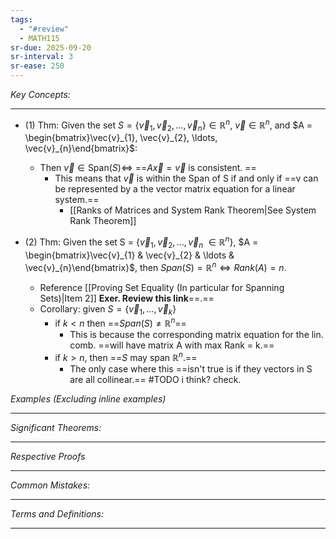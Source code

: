 ```yaml
---
tags:
  - "#review"
  - MATH115
sr-due: 2025-09-20
sr-interval: 3
sr-ease: 250
---
```

*Key Concepts:*
___

- (1) Thm: Given the set $S = \{\vec{v}_{1}, \vec{v}_{2}, \ldots, \vec{v}_{n} \} \in \mathbb{R}^n$, $\vec{v} \in \mathbb{R}^n$, and $A = \begin{bmatrix}\vec{v}_{1}, \vec{v}_{2}, \ldots, \vec{v}_{n}\end{bmatrix}$:
	- Then $\vec{v} \in \mathrm{Span}(S) \iff$ ==$A\vec{x} = \vec{v}$ is consistent. ==
		- This means that $\vec{v}$ is within the Span of S if and only if ==v can be represented by a the vector matrix equation for a linear system.==
			- [[Ranks of Matrices and System Rank Theorem|See System Rank Theorem]] <!--SR:!2025-10-24,3,250!2000-01-01,1,250-->

- (2) Thm: Given the set S = $\{\vec{v}_{1}, \vec{v}_{2}, \ldots, \vec{v}_{n}\ \in \mathbb{R}^n\}$, $A = \begin{bmatrix}\vec{v}_{1} & \vec{v}_{2} & \ldots & \vec{v}_{n}\end{bmatrix}$, then $Span(S) = \mathbb{R}^n \iff Rank(A) = n$. 
	- Reference [[Proving Set Equality (In particular for Spanning Sets)|Item 2]] **Exer. Review this link**==.==
	- Corollary: given $S = \{ \vec{v}_{1}, \ldots, \vec{v}_k \}$ 
		- if $k < n$ then ==$Span(S) \ne \mathbb{R}^n$==
			- This is because the corresponding matrix equation for the lin. comb. ==will have matrix A with max Rank = k.==
		- if $k > n$, then ==$S$ may span $\mathbb{R}^n$.==
			- The only case where this ==isn't true is if they vectors in S are all collinear.== #TODO i think? check.


*Examples (Excluding inline examples)* 
___

*Significant Theorems:*
___

*Respective Proofs*
___

*Common Mistakes:*
___

*Terms and Definitions:*
___

